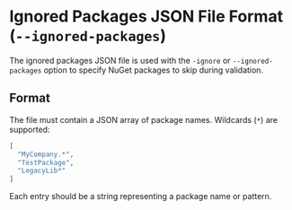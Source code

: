 # Ignored Packages JSON File Format (`--ignored-packages`)

The ignored packages JSON file is used with the `-ignore` or `--ignored-packages` option to specify NuGet packages to skip during validation.

## Format

The file must contain a JSON array of package names. Wildcards (`*`) are supported:

```json
[
  "MyCompany.*",
  "TestPackage",
  "LegacyLib*"
]
```

Each entry should be a string representing a package name or pattern.
